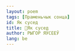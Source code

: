 ```yaml
---
layout: poem
tags: [Праменьчык сонца]
id: Як сусед
title: 🚧Як сусед
author: РЫГОР ЯЎСЕЕЎ
lang: be
---
```




